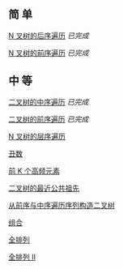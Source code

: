 ## 简 单

[N 叉树的后序遍历](https://leetcode-cn.com/problems/n-ary-tree-postorder-traversal/)		*已完成*

[N 叉树的前序遍历](https://leetcode-cn.com/problems/n-ary-tree-preorder-traversal/description/)		*已完成*

## 中 等

[二叉树的中序遍历](https://leetcode-cn.com/problems/binary-tree-inorder-traversal/)		*已完成*

[二叉树的前序遍历](https://leetcode-cn.com/problems/binary-tree-preorder-traversal/)		*已完成*

[N 叉树的层序遍历](https://leetcode-cn.com/problems/n-ary-tree-level-order-traversal/)		

[丑数](https://leetcode-cn.com/problems/chou-shu-lcof/)		

[前 K 个高频元素](https://leetcode-cn.com/problems/top-k-frequent-elements/)		

[二叉树的最近公共祖先](https://leetcode-cn.com/problems/lowest-common-ancestor-of-a-binary-tree/)		

[从前序与中序遍历序列构造二叉树](https://leetcode-cn.com/problems/construct-binary-tree-from-preorder-and-inorder-traversal)		

[组合](https://leetcode-cn.com/problems/combinations/)		

[全排列](https://leetcode-cn.com/problems/permutations/)		

[全排列 II ](https://leetcode-cn.com/problems/permutations-ii/)		

